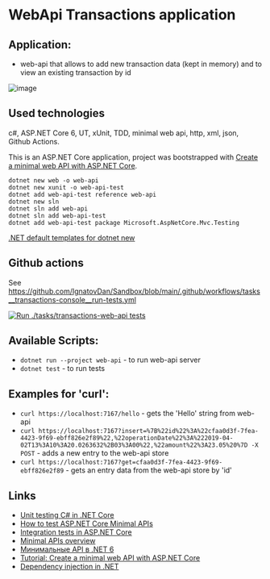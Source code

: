 # WebApi Transactions application

## Application:
- web-api that allows to add new transaction data (kept in memory) and to view an existing transaction by id

![image](https://user-images.githubusercontent.com/2094015/185815269-6f5abf90-6a63-496a-a9a5-75581d02b1ab.png)

## Used technologies
c#, ASP.NET Core 6, UT, xUnit, TDD, minimal web api, http, xml, json, Github Actions.

This is an ASP.NET Core application, project was bootstrapped with [Create a minimal web API with ASP.NET Core](https://docs.microsoft.com/en-us/aspnet/core/tutorials/min-web-api?view=aspnetcore-6.0&tabs=visual-studio).

```
dotnet new web -o web-api
dotnet new xunit -o web-api-test
dotnet add web-api-test reference web-api
dotnet new sln
dotnet sln add web-api
dotnet sln add web-api-test
dotnet add web-api-test package Microsoft.AspNetCore.Mvc.Testing
```
[.NET default templates for dotnet new](https://docs.microsoft.com/en-us/dotnet/core/tools/dotnet-new-sdk-templates#test)

## Github actions
See https://github.com/IgnatovDan/Sandbox/blob/main/.github/workflows/tasks__transactions-console__run-tests.yml

[![Run ./tasks/transactions-web-api tests](https://github.com/IgnatovDan/Sandbox/actions/workflows/tasks__transactions-web-api__run-tests.yml/badge.svg?branch=main)](https://github.com/IgnatovDan/Sandbox/actions/workflows/tasks__transactions-web-api__run-tests.yml)

## Available Scripts:

- `dotnet run --project web-api` - to run web-api server
- `dotnet test` - to run tests

## Examples for 'curl':
- `curl https://localhost:7167/hello` - gets the 'Hello' string from web-api
- `curl https://localhost:7167?insert=%7B%22id%22%3A%22cfaa0d3f-7fea-4423-9f69-ebff826e2f89%22,%22operationDate%22%3A%222019-04-02T13%3A10%3A20.0263632%2B03%3A00%22,%22amount%22%3A23.05%20%7D -X POST` - adds a new entry to the web-api store
- `curl https://localhost:7167?get=cfaa0d3f-7fea-4423-9f69-ebff826e2f89` - gets an entry data from the web-api store by 'id'

## Links
- [Unit testing C# in .NET Core](https://docs.microsoft.com/en-us/dotnet/core/testing/unit-testing-with-dotnet-test)
- [How to test ASP.NET Core Minimal APIs](https://www.twilio.com/blog/test-aspnetcore-minimal-apis)
- [Integration tests in ASP.NET Core](https://docs.microsoft.com/en-us/aspnet/core/test/integration-tests?view=aspnetcore-6.0)
- [Minimal APIs overview](https://docs.microsoft.com/en-us/aspnet/core/fundamentals/minimal-apis?view=aspnetcore-6.0)
- [Минимальные API в .NET 6](https://habr.com/ru/company/otus/blog/666676/)
- [Tutorial: Create a minimal web API with ASP.NET Core](https://docs.microsoft.com/en-us/aspnet/core/tutorials/min-web-api?view=aspnetcore-6.0&tabs=visual-studio-code)
- [Dependency injection in .NET](https://docs.microsoft.com/en-us/dotnet/core/extensions/dependency-injection)
